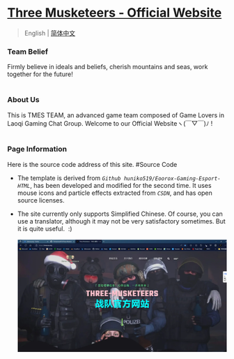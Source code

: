# [ Three Musketeers - Official Website ](https://tmes.eu.org/)

> English | [简体中文](README_CN.md) <br>

### Team Belief
Firmly believe in ideals and beliefs, cherish mountains and seas, work together for the future!<br><br>


### About Us
This is TMES TEAM, an advanced game team composed of Game Lovers in Laoqi Gaming Chat Group. Welcome to our Official Websiteヽ(￣▽￣)ﾉ !<br><br>


### Page Information
Here is the source code address of this site.   #Source Code<br>

- The template is derived from <i>`Github huniko519/Eoorox-Gaming-Esport-HTML`</i>, has been developed and modified for the second time. It uses mouse icons and particle effects extracted from <i>`CSDN`</i>, and has open source licenses.<br>

-  The site currently only supports Simplified Chinese. Of course, you can use a translator, although it may not be very satisfactory sometimes. But it is quite useful. &nbsp;:)<br><br>
[![Index Preview](img/blog/inner_b1.webp "Index")](https://tmes.eu.org/)
